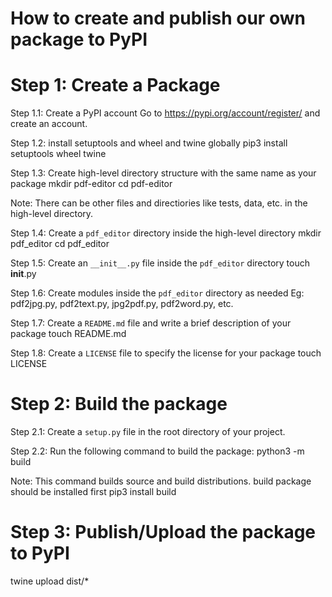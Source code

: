 # How to create and publish our own package to PyPI

# Step 1: Create a Package 
 
Step 1.1: Create a PyPI account
Go to https://pypi.org/account/register/ and create an account.

Step 1.2: install setuptools and wheel and twine globally
pip3 install setuptools wheel twine

Step 1.3: Create high-level directory structure with the same name as your package
mkdir pdf-editor
cd pdf-editor

Note: 
There can be other files and directiories like tests, data, etc. in the high-level directory.

Step 1.4: Create a `pdf_editor` directory inside the high-level directory
mkdir pdf_editor
cd pdf_editor

Step 1.5: Create an `__init__.py` file inside the `pdf_editor` directory
touch __init__.py

Step 1.6: Create modules inside the `pdf_editor` directory as needed
Eg: pdf2jpg.py, pdf2text.py, jpg2pdf.py, pdf2word.py, etc.


Step 1.7: Create a `README.md` file and write a brief description of your package
touch README.md

Step 1.8: Create a `LICENSE` file to specify the license for your package
touch LICENSE

# Step 2: Build the package
Step 2.1: Create a `setup.py` file in the root directory of your project.

Step 2.2: Run the following command to build the package:
python3 -m build      

Note: This command builds source and build distributions. build package should be installed first
pip3 install build



# Step 3: Publish/Upload the package to PyPI
twine upload dist/*
                  